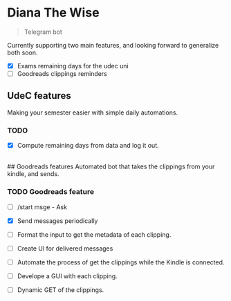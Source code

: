 # Diana The Wise
> Telegram bot

Currently supporting two main features, and looking forward to generalize both soon.
- [x] Exams remaining days for the udec uni
- [ ] Goodreads clippíngs reminders

## UdeC features
Making your semester easier with simple daily automations.

### TODO
- [x] Compute remaining days from data and log it out.

<br>
## Goodreads features
Automated bot that takes the clippings from your kindle, and sends.

### TODO Goodreads feature
- [ ] /start msge - Ask
- [x] Send messages periodically
- [ ] Format the input to get the metadata of each clipping.
- [ ] Create UI for delivered messages

- [ ] Automate the process of get the clippings while the Kindle is connected.
- [ ] Develope a GUI with each clipping.
- [ ] Dynamic GET of the clippings.
